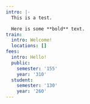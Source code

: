 ```yaml
---
intro: |-
  This is a test.

  Here is some **bold** text.
train:
  intro: Welcome!
  locations: []
fees:
  intro: Hello!
  public:
    semester: '155'
    year: '310'
  student:
    semester: '130'
    year: '260'
---
```


